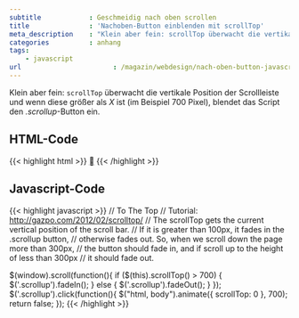 ```yaml
---
subtitle            : Geschmeidig nach oben scrollen
title               : 'Nachoben-Button einblenden mit scrollTop'
meta_description    : "Klein aber fein: scrollTop überwacht die vertikale Position der Scrollleiste und blendet ab einem bestimmten Punkt einen Scroll-Nach-Oben-Button ein."
categories          : anhang
tags:
    - javascript
url                       : /magazin/webdesign/nach-oben-button-javascript-einblenden/
---
```

Klein aber fein: `scrollTop` überwacht die vertikale Position der Scrollleiste und wenn diese größer als *X* ist (im Beispiel 700 Pixel), blendet das Script den *.scrollup*-Button ein.
<!--more-->

## HTML-Code

{{< highlight html >}}
<a href="#" class="scrollup" title="Nach oben springen!">&#59227;</a>
{{< /highlight >}}

## Javascript-Code

{{< highlight javascript >}}
// To The Top
// Tutorial: http://gazpo.com/2012/02/scrolltop/
// The scrollTop gets the current vertical position of the scroll bar.
// If it is greater than 100px, it fades in the .scrollup button,
// otherwise fades out. So, when we scroll down the page more than 300px,
// the button should fade in, and if scroll up to the height of less than 300px
// it should fade out.

$(window).scroll(function(){
        if ($(this).scrollTop() > 700) {
            $('.scrollup').fadeIn();
        } else {
            $('.scrollup').fadeOut();
        }
    });
$('.scrollup').click(function(){
    $("html, body").animate({ scrollTop: 0 }, 700);
    return false;
    });
{{< /highlight >}}

 [1]: http://gazpo.com/2012/02/scrolltop/
